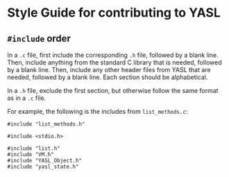 # Style Guide for contributing to YASL

## `#include` order
In a `.c` file, first include the corresponding `.h` file, followed by a blank line. 
Then, include anything from the standard C library that is needed, followed by a blank line.
Then, include any other header files from YASL that are needed, followed by a blank line.
Each section should be alphabetical.

In a `.h` file, exclude the first section, but otherwise follow the same format as in a `.c` file.

For example, the following is the includes from `list_methods.c`:

```
#include "list_methods.h"

#include <stdio.h>

#include "list.h"
#include "VM.h"
#include "YASL_Object.h"
#include "yasl_state.h"
```
